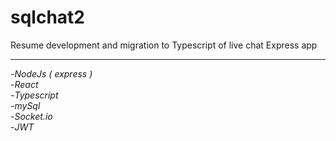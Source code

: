 # sqlchat2

Resume development and migration to Typescript of live chat Express app

---

-*NodeJs ( express )*  
-*React*  
-*Typescript*  
-*mySql*   
-*Socket.io*  
-*JWT*  
 
